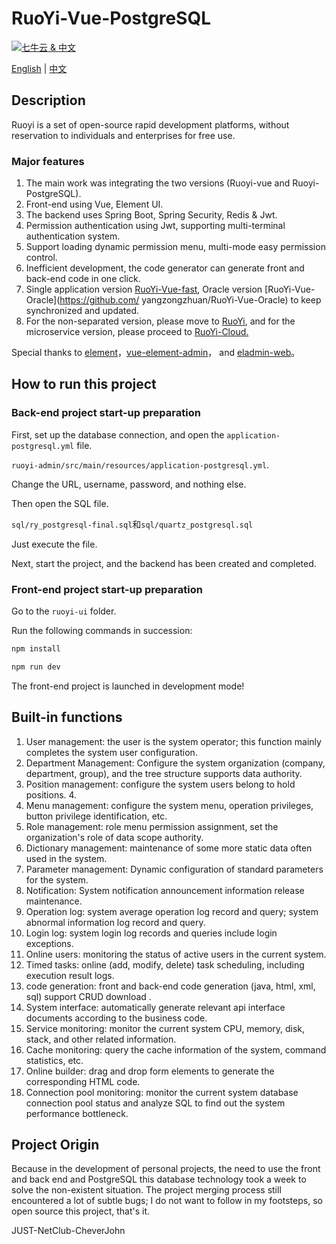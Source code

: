 # RuoYi-Vue-PostgreSQL

[![七牛云 & 中文](http://cdn.mr8god.cn/img/chinese.svg)](README-zh.md)

[English](README.md) | [中文](README-zh.md)

## Description

Ruoyi is a set of open-source rapid development platforms, without reservation to individuals and enterprises for free use.

### Major features

1. The main work was integrating the two versions (Ruoyi-vue and Ruoyi-PostgreSQL).
2. Front-end using Vue, Element UI.
3. The backend uses Spring Boot, Spring Security, Redis & Jwt.
4. Permission authentication using Jwt, supporting multi-terminal authentication system.
5. Support loading dynamic permission menu, multi-mode easy permission control.
6. Inefficient development, the code generator can generate front and back-end code in one click.
7. Single application version [RuoYi-Vue-fast](https://github.com/yangzongzhuan/RuoYi-Vue-fast), Oracle version [RuoYi-Vue-Oracle](https://github.com/ yangzongzhuan/RuoYi-Vue-Oracle) to keep synchronized and updated.
8. For the non-separated version, please move to [RuoYi](https://gitee.com/y_project/RuoYi), and for the microservice version, please proceed to [RuoYi-Cloud.](https://gitee.com/y_project/RuoYi-Cloud)

Special thanks to [element](https://github.com/ElemeFE/element)，[vue-element-admin](https://github.com/PanJiaChen/vue-element-admin)， and [eladmin-web](https://github.com/elunez/eladmin-web)。

## How to run this project

### Back-end project start-up preparation

First, set up the database connection, and open the `application-postgresql.yml` file.

`ruoyi-admin/src/main/resources/application-postgresql.yml`.

Change the URL, username, password, and nothing else.

Then open the SQL file.

`sql/ry_postgresql-final.sql`和`sql/quartz_postgresql.sql`

Just execute the file.

Next, start the project, and the backend has been created and completed.

### Front-end project start-up preparation

Go to the `ruoyi-ui` folder.

Run the following commands in succession:

```powershell
npm install
```

```powershell
npm run dev
```

The front-end project is launched in development mode!

## Built-in functions

1.  User management: the user is the system operator; this function mainly completes the system user configuration.
2. Department Management: Configure the system organization (company, department, group), and the tree structure supports data authority.
3. Position management: configure the system users belong to hold positions. 4.
4. Menu management: configure the system menu, operation privileges, button privilege identification, etc.
5. Role management: role menu permission assignment, set the organization's role of data scope authority.
6. Dictionary management: maintenance of some more static data often used in the system.
7. Parameter management: Dynamic configuration of standard parameters for the system.
8. Notification: System notification announcement information release maintenance.
9. Operation log: system average operation log record and query; system abnormal information log record and query.
10. Login log: system login log records and queries include login exceptions.
11. Online users: monitoring the status of active users in the current system.
12. Timed tasks: online (add, modify, delete) task scheduling, including execution result logs.
13. code generation: front and back-end code generation (java, html, xml, sql) support CRUD download .
14. System interface: automatically generate relevant api interface documents according to the business code.
15. Service monitoring: monitor the current system CPU, memory, disk, stack, and other related information.
16. Cache monitoring: query the cache information of the system, command statistics, etc.
17. Online builder: drag and drop form elements to generate the corresponding HTML code.
18. Connection pool monitoring: monitor the current system database connection pool status and analyze SQL to find out the system performance bottleneck.



## Project Origin

Because in the development of personal projects, the need to use the front and back end and PostgreSQL this database technology took a week to solve the non-existent situation. The project merging process still encountered a lot of subtle bugs; I do not want to follow in my footsteps, so open source this project, that's it.

JUST-NetClub-CheverJohn